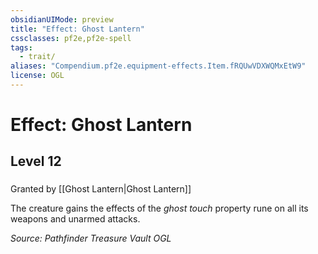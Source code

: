 ```yaml
---
obsidianUIMode: preview
title: "Effect: Ghost Lantern"
cssclasses: pf2e,pf2e-spell
tags:
  - trait/
aliases: "Compendium.pf2e.equipment-effects.Item.fRQUwVDXWQMxEtW9"
license: OGL
---
```

# Effect: Ghost Lantern
## Level 12
### 






Granted by [[Ghost Lantern|Ghost Lantern]]

The creature gains the effects of the _ghost touch_ property rune on all its weapons and unarmed attacks.

*Source: Pathfinder Treasure Vault*
*OGL*